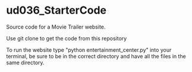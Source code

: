 # ud036_StarterCode
Source code for a Movie Trailer website.

Use git clone to get the code from this repository

To run the website type "python entertainment_center.py" into your terminal, be sure to be in the correct directory and have all the files in the same directory.
